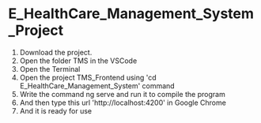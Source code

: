 # E_HealthCare_Management_System_Project
1) Download the project.
2) Open the folder TMS in the VSCode
3) Open the Terminal
4) Open the project TMS_Frontend using 'cd E_HealthCare_Management_System' command
5) Write the command ng serve and run it to compile the program
6) And then type this url 'http://localhost:4200' in Google Chrome
7) And it is ready for use
